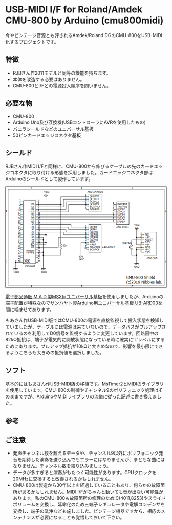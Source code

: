 # USB-MIDI I/F for Roland/Amdek CMU-800 by Arduino (cmu800midi)
今やビンテージ音源とも評されるAmdek/Roland DGのCMU-800をUSB-MIDI化するプロジェクトです。
## 特徴
- RJBさん作2011モデルと同等の機能を持ちます。
- 本体を改造する必要はありません。
- CMU-800とI/Fとの電源投入順序を問いません。
## 必要な物
- CMU-800
- Arduino Uno及び互換機(USBコントローラにAVRを使用したもの)
- バニラシールドなどのユニバーサル基板
- 50ピンカードエッジコネクタ基板
## シールド
RJBさん作MIDI I/Fと同様に、CMU-800から伸びるケーブルの先のカードエッジコネクタに取り付ける形態を採用しました。カードエッジコネクタ部はArduinoのシールドとして製作しています。

![shield](https://github.com/NibblesLab/cmu800midi/blob/master/cmu800midi.PNG)

[電子部品通販 M.A.D.製MSX用ユニバーサル基板](https://la04528673.shop-pro.jp/?pid=100748823)を使用しましたが、Arduinoの端子配置が特殊なので[サンハヤト製Arduino用ユニバーサル基板 UB-ARD03](https://www.sunhayato.co.jp/material2/index.php/item?cell003=%E3%83%A6%E3%83%8B%E3%83%90%E3%83%BC%E3%82%B5%E3%83%AB%E5%9F%BA%E6%9D%BF%E8%A3%BD%E5%93%81&cell004=Arduino%E7%94%A8%E5%9F%BA%E6%9D%BF&name=Arduino%E7%94%A8%E3%83%A6%E3%83%8B%E3%83%90%E3%83%BC%E3%82%B5%E3%83%AB%E5%9F%BA%E6%9D%BF+UB-ARD03&id=505&label=1)を間に噛ませてあります。

もあさん作USB-MIDI版ではCMU-800の電源を直接監視して投入状態を検知していましたが、ケーブルには電源は来ていないので、データバスがプルアップされているのを利用してD0信号を監視するように変更しています。回路図中の82kΩ抵抗は、端子が電気的に開放状態になっている時に確実に'L'レベルにするためにあります。プルアップ抵抗が10kΩと大きめなので、影響を最小限にできるようこちらも大きめの抵抗値を選択しました。
## ソフト
基本的にはもあさん作USB-MIDI版の移植です。MsTimer2とMIDIのライブラリを使用しています。CMU-800の制御やチャンネル9のポリフォニック処理はそのままですが、ArduinoやMIDIライブラリの流儀に従った記述に書き換えました。

## 参考

## ご注意
- 発声チャンネル数を超えるデータや、チャンネル9以外にポリフォニック発音を期待した演奏を送り込んでもエラーにはなりませんが、まともな曲にはなりません。チャンネル数を絞り込みましょう。
- データが多すぎると演奏がもたつく可能性があります。CPUクロックを20MHzに交換すると改善されるかもしれません。
- CMU-800は製造から30年以上を経過していることもあり、何らかの故障箇所があるかもしれません。MIDI I/Fがちゃんと動いても音が出ない可能性があります。私のCMU-800も故障箇所の修理のためIC(4011,8253)やスライドボリュームを交換し、延命化のため三端子レギュレータや電解コンデンサを交換し、端子の洗浄なども施しました。ビンテージ機器ですから、相応のメンテナンスが必要になることも覚悟しておいて下さい。
